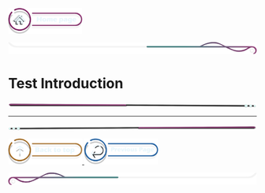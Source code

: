  <a href="../README.md">
  <img src="../assets/button/home_page.png" alt="Home page" style="width: 150px; height: auto;">
</a>

![border](../assets/line/border_deco_rt.png)

# Test Introduction

![border](../assets/line/line-pink-point_l.png)

---

![border](../assets/line/line-pink-point_r.png)

<a href="#contexte-du-projet">
  <img src="../assets/button/back_to_top.png" alt="Back to top" style="width: 150px; height: auto;">
</a>
<a href="../README.md">
  <img src="../assets/button/previous_page.png" alt="previous" style="width: 150px; height: auto;">
</a>

![border](../assets/line/border_deco_l.png)
